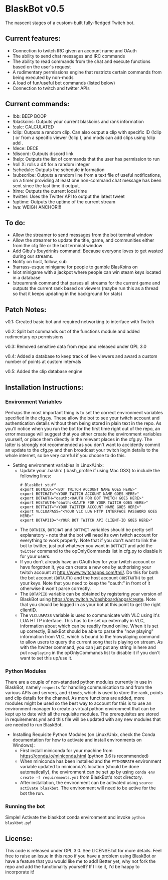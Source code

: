 # BlaskBot v0.5 #


The nascent stages of a custom-built fully-fledged Twitch bot.


## Current features: ##
* Connection to twitch IRC given an account name and OAuth
* The ability to send chat messages and IRC commands
* The ability to read commands from the chat and execute functions based on the user's request
* A rudimentary permissions engine that restricts certain commands from being executed by non-mods
* A load of fun/useful bot commands (listed below)
* Connection to twitch and twitter APIs


## Current commands: ##
* !bb: BEEP BOOP
* !blaskoins: Outputs your current blaskoins and rank information
* !calc: CALCULATED
* !clip: Outputs a random clip. Can also output a clip with specific ID (!clip <ID>) or from a specific viewer (!clip <VIEWER>), and mods can add clips using !clip add <SLUG> <AUTHOR>.
* !dece: DECE
* !discord: Outputs discord link
* !help: Outputs the list of commands that the user has permission to run
* !roll X: rolls a dX for a random integer
* !schedule: Outputs the schedule information
* !subscribe: Outputs a random line from a text file of useful notifications, on a timer providing at least one non-command chat message has been sent since the last time it output.
* !time: Outputs the current local time
* !twitter: Uses the Twitter API to output the latest tweet
* !uptime: Outputs the uptime of the current stream
* !wa: WEIGH ANCHOR!!!


## To do: ##
* Allow the streamer to send messages from the bot terminal window
* Allow the streamer to update the title, game, and communities either from the cfg file or the bot terminal window
* Add Gibu's !buydrinks command! Because everyone loves to get wasted during our streams.
* Notify on host, follow, sub
* !harrass-esque minigame for people to gamble BlasKoins on
* !slot minigame with a jackpot where people can win steam keys located in a database
* !streamrank command that parses all streams for the current game and outputs the current rank based on viewers (maybe run this as a thread so that it keeps updating in the background for stats)


## Patch Notes: ##
v0.1: Created basic bot and required networking to interface with Twitch

v0.2: Split bot commands out of the functions module and added rudimentary op permissions

v0.3: Removed sensitive data from repo and released under GPL 3.0

v0.4: Added a database to keep track of live viewers and award a custom number of points at custom intervals

v0.5: Added the clip database engine


## Installation Instructions: ##

### Environment Variables ###
Perhaps the most important thing is to set the correct environment variables specified in the cfg.py.
These allow the bot to see your twitch account and authentication details without them being stored in plain text in the repo.
As you'll notice when you run the bot for the first time right out of the repo, an error message will suggest that you either create the environment variables yourself, or place them directly in the relevant places in the cfg.py.
The latter is strongly not recommended as you don't want to accidently commit an update to the cfg.py and then broadcast your twitch login details to the whole internet, so be very careful if you choose to do this.

* Setting environment variables in Linux/Unix:
    * Update your .bashrc (.bash\_profile if using Mac OSX) to include the following lines:
         ```
         # BlaskBot stuff
         export BOTNICK="<BOT TWITCH ACCOUNT NAME GOES HERE>"
         export BOTCHAT="<YOUR TWITCH ACCOUNT NAME GOES HERE>"
         export BOTAUTH="oauth:<OAUTH FOR BOT TWITCH GOES HERE>"
         export HOSTAUTH="oauth:<OAUTH FOR YOUR TWITCH GOES HERE>"
         export BOTTWIT="<YOUR TWITTER ACCOUNT NAME GOES HERE>"
         export VLCLUAPASS="<YOUR VLC LUA HTTP INTERFACE PASSWORD GOES HERE>"
         export BOTAPIID="<YOUR BOT TWITCH API CLIENT-ID GOES HERE>"
         ```
    * The `BOTNICK`, `BOTCHAT` and `BOTTWIT` variables should be pretty self explanatory - note that the bot will need its own twitch account for everything to work properly. Note that if you don't want to link the bot to twitter, just put whatever you want in `BOTTWIT` and add the `twitter` command to the opOnlyCommands list in cfg.py to disable it for your users.
    * If you don't already have an OAuth key for your twitch account or have forgotten it, you can create a new one by authorising your twitch account at http://www.twitchapps.com/tmi/. Do this for both the bot account (`BOTAUTH`) and the host account (`HOSTAUTH`) to get your keys. Note that you need to keep the "oauth:" in front of it otherwise it won't parse correctly.
    * The `BOTAPIID` variable can be obtained by registering your version of BlaskBot using https://dev.twitch.tv/dashboard/apps/create. Note that you should be logged in as your bot at this point to get the right clientID.
    * The `VLCLUAPASS` variable is used to communicate with VLC using it's LUA HTTP interface. This has to be set up externally in VLC, information about which can be readily found online. When it is set up correctly, BlaskBot should be able to parse the "now playing" information from VLC, which is bound to the !nowplaying command to allow users to query the current song that is playing on stream. As with the !twitter command, you can just put any string in here and put `nowplaying` in the opOnlyCommands list to disable it if you don't want to set this up/use it.


### Python Modules ###
There are a couple of non-standard python modules currently in use in BlaskBot, namely `requests` for handling communication to and from the various APIs and servers, and `tinydb`, which is used to store the rank, points and clip details for the channel.
As more functions are added, more modules might be used so the best way to account for this is to use an environment manager to create a virtual python environment that can be kept up to date with all the requisite modules.
The prerequisites are stored in requirements.yml and this file will be updated with any new modules that are needed to run BlaskBot.

* Installing Requisite Python Modules (on Linux/Unix, check the Conda documentation for how to activate and install environments on Windows):
    * First install miniconda for your machine from https://conda.io/miniconda.html (python 3.6 is recommended)
    * When miniconda has been installed and the `PYTHONPATH` environment variable updated to miniconda's location (should be done automatically), the environment can be set up by using `conda env create -f requirements.yml` from BlaskBot's root directory.
    * After installation, the environment can be activated using `source activate blaskbot`. The environment will need to be active for the bot the run.


### Running the bot ###
Simple! Activate the blaskbot conda environment and invoke `python blaskbot.py`!


## License: ##
This code is released under GPL 3.0. See LICENSE.txt for more details.
Feel free to raise an issue in this repo if you have a problem using BlaskBot or have a feature that you would like me to add!
Better yet, why not fork the repo and add the functionality yourself? If I like it, I'd be happy to incorporate it!
